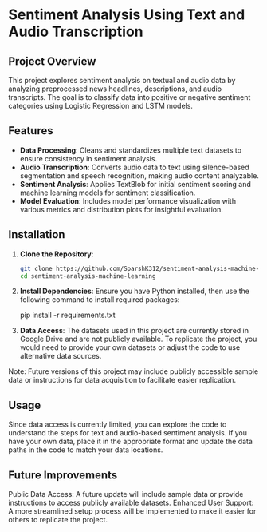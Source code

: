 # Sentiment Analysis Using Text and Audio Transcription

## Project Overview
This project explores sentiment analysis on textual and audio data by analyzing preprocessed news headlines, descriptions, and audio transcripts. The goal is to classify data into positive or negative sentiment categories using Logistic Regression and LSTM models.

## Features
- **Data Processing**: Cleans and standardizes multiple text datasets to ensure consistency in sentiment analysis.
- **Audio Transcription**: Converts audio data to text using silence-based segmentation and speech recognition, making audio content analyzable.
- **Sentiment Analysis**: Applies TextBlob for initial sentiment scoring and machine learning models for sentiment classification.
- **Model Evaluation**: Includes model performance visualization with various metrics and distribution plots for insightful evaluation.

## Installation
1. **Clone the Repository**:
   ```bash
   git clone https://github.com/SparshK312/sentiment-analysis-machine-learning.git
   cd sentiment-analysis-machine-learning

2. **Install Dependencies**:
Ensure you have Python installed, then use the following command to install required packages:

   pip install -r requirements.txt

3. **Data Access**:
The datasets used in this project are currently stored in Google Drive and are not publicly available. To replicate the project, you would need to provide your own datasets or adjust the code to use alternative data sources.

Note: Future versions of this project may include publicly accessible sample data or instructions for data acquisition to facilitate easier replication.

## Usage
Since data access is currently limited, you can explore the code to understand the steps for text and audio-based sentiment analysis. If you have your own data, place it in the appropriate format and update the data paths in the code to match your data locations.

## Future Improvements
Public Data Access: A future update will include sample data or provide instructions to access publicly available datasets.
Enhanced User Support: A more streamlined setup process will be implemented to make it easier for others to replicate the project.
